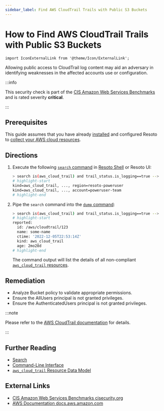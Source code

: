 ```yaml
---
sidebar_label: Find AWS CloudTrail Trails with Public S3 Buckets
---
```


# How to Find AWS CloudTrail Trails with Public S3 Buckets

```mdx-code-block
import IconExternalLink from '@theme/Icon/ExternalLink';
```

Allowing public access to CloudTrail log content may aid an adversary in identifying weaknesses in the affected accounts use or configuration.

:::info

This security check is part of the [CIS Amazon Web Services Benchmarks](https://cisecurity.org/benchmark/amazon_web_services) and is rated severity **critical**.

:::

## Prerequisites

This guide assumes that you have already [installed](../../../getting-started/install-resoto/index.md) and configured Resoto to [collect your AWS cloud resources](../../../getting-started/configure-resoto/aws.md).

## Directions

1. Execute the following [`search` command](../../../reference/cli/search-commands/search.md) in [Resoto Shell](../../../reference/components/shell.md) or Resoto UI:

   ```bash
   > search is(aws_cloud_trail) and trail_status.is_logging==true --> is(aws_s3_bucket) and bucket_public_access_block_configuration.{block_public_acls!=true or ignore_public_acls!=true or block_public_policy!=true or restrict_public_buckets!=true} or bucket_acl.grants[*].{permission in [READ, READ_ACP] and grantee.uri=="http://acs.amazonaws.com/groups/global/AllUsers"}
   # highlight-start
   ​kind=aws_cloud_trail, ..., region=resoto-poweruser
   ​kind=aws_cloud_trail, ..., account=poweruser-team
   # highlight-end
   ```

2. Pipe the `search` command into the [`dump` command](../../../reference/cli/format-commands/dump.md):

   ```bash
   > search is(aws_cloud_trail) and trail_status.is_logging==true --> is(aws_s3_bucket) and bucket_public_access_block_configuration.{block_public_acls!=true or ignore_public_acls!=true or block_public_policy!=true or restrict_public_buckets!=true} or bucket_acl.grants[*].{permission in [READ, READ_ACP] and grantee.uri=="http://acs.amazonaws.com/groups/global/AllUsers"} | dump
   # highlight-start
   ​reported:
   ​  id: /aws/cloudtrail/123
   ​  name: some-name
   ​  ctime: '2022-12-05T22:53:14Z'
   ​  kind: aws_cloud_trail
   ​  age: 2mo28d
   # highlight-end
   ```

   The command output will list the details of all non-compliant [`aws_cloud_trail` resources](../../../reference/data-models/aws/index.md#aws_cloud_trail).

## Remediation

- Analyze Bucket policy to validate appropriate permissions.
- Ensure the AllUsers principal is not granted privileges.
- Ensure the AuthenticatedUsers principal is not granted privileges.

:::note

Please refer to the [AWS CloudTrail documentation](https://docs.aws.amazon.com/IAM/latest/UserGuide/reference_policies_elements_principal.html) for details.

:::

## Further Reading

- [Search](../../../reference/search/index.md)
- [Command-Line Interface](../../../reference/cli/index.md)
- [`aws_cloud_trail` Resource Data Model](../../../reference/data-models/aws/index.md#aws_cloud_trail)

## External Links

- [CIS Amazon Web Services Benchmarks <span class="badge badge--secondary">cisecurity.org <IconExternalLink width="10" height="10" /></span>](https://cisecurity.org/benchmark/amazon_web_services)
- [AWS Documentation <span class="badge badge--secondary">docs.aws.amazon.com <IconExternalLink width="10" height="10" /></span>](https://docs.aws.amazon.com/IAM/latest/UserGuide/reference_policies_elements_principal.html)
